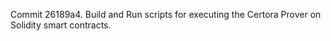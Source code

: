 Commit 26189a4.                    Build and Run scripts for executing the Certora Prover on Solidity smart contracts.